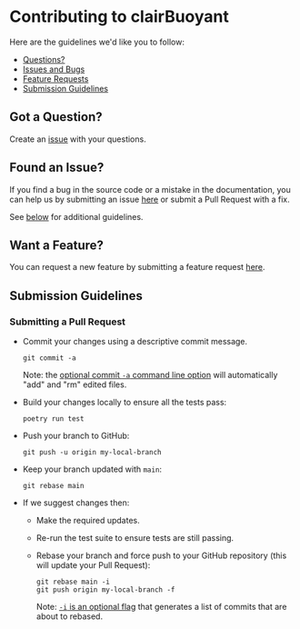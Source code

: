 # Contributing to clairBuoyant

Here are the guidelines we'd like you to follow:

- [Questions?](#question)
- [Issues and Bugs](#issue)
- [Feature Requests](#feature)
- [Submission Guidelines](#submit)

## <a name="question"></a> Got a Question?

Create an [issue](https://github.com/clairBuoyant/server/issues) with your questions.

## <a name="issue"></a> Found an Issue?

If you find a bug in the source code or a mistake in the documentation, you can help us by
submitting an issue [here](https://github.com/clairBuoyant/server/issues) or submit a Pull Request with a fix.

See [below](#submit) for additional guidelines.

## <a name="feature"></a> Want a Feature?

You can request a new feature by submitting a feature request [here](https://github.com/clairbuoyant/server/issues).

## <a name="submit"></a> Submission Guidelines

### Submitting a Pull Request

- Commit your changes using a descriptive commit message.

  ```shell
  git commit -a
  ```

  Note: the [optional commit `-a` command line option](https://git-scm.com/docs/git-commit#Documentation/git-commit.txt--a) will automatically "add" and "rm" edited files.

- Build your changes locally to ensure all the tests pass:

  ```shell
  poetry run test
  ```

- Push your branch to GitHub:

  ```shell
  git push -u origin my-local-branch
  ```

- Keep your branch updated with `main`:

  ```shell
  git rebase main
  ```

- If we suggest changes then:

  - Make the required updates.
  - Re-run the test suite to ensure tests are still passing.
  - Rebase your branch and force push to your GitHub repository (this will update your Pull Request):

    ```shell
    git rebase main -i
    git push origin my-local-branch -f
    ```

    Note: [`-i` is an optional flag](https://git-scm.com/docs/git-rebase#Documentation/git-rebase.txt--i) that generates a list of commits that are about to rebased.
